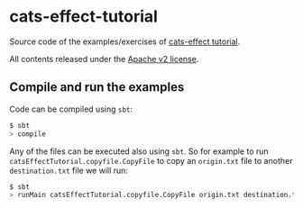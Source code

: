 cats-effect-tutorial
====================

Source code of the examples/exercises of [cats-effect
tutorial](https://lrodero.github.io/cats-effect/tutorial/tutorial.html).

All contents released under the [Apache v2 license](https://www.apache.org/licenses/LICENSE-2.0).

Compile and run the examples
----------------------------
Code can be compiled using `sbt`:
```bash
$ sbt
> compile
```

Any of the files can be executed also using `sbt`. So for example to run
`catsEffectTutorial.copyfile.CopyFile` to copy an `origin.txt` file to another
`destination.txt` file we will run:
```bash
$ sbt
> runMain catsEffectTutorial.copyfile.CopyFile origin.txt destination.txt
```
